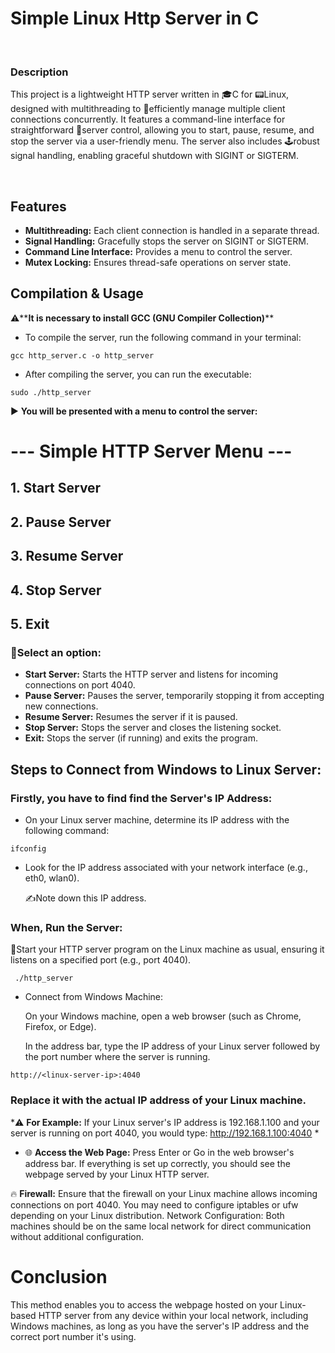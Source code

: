 
# Simple Linux Http Server in C
<br>

### Description

This project is a lightweight HTTP server written in 🎓C for 📟Linux, designed with multithreading to 🧬efficiently manage multiple client connections concurrently. It features a command-line interface for straightforward 🌟server control, allowing you to start, pause, resume, and stop the server via a user-friendly menu. The server also includes 🕹️robust signal handling, enabling graceful shutdown with SIGINT or SIGTERM.


<br>

## Features

 + __Multithreading:__ Each client connection is handled in a separate thread.<br>
 +  __Signal Handling:__  Gracefully stops the server on SIGINT or SIGTERM.<br>
 +  __Command Line Interface:__  Provides a menu to control the server.<br>
 +  __Mutex Locking:__  Ensures thread-safe operations on server state.


    

## Compilation & Usage
⚠️**__It is necessary to install GCC (GNU Compiler Collection)__**

+ To compile the server, run the following command in your terminal:

` gcc http_server.c -o http_server `



+ After compiling the server, you can run the executable:

`sudo ./http_server`

▶️  __You will be presented with a menu to control the server:__


# --- Simple HTTP Server Menu ---
## 1. Start Server
## 2. Pause Server
## 3. Resume Server
## 4. Stop Server
## 5. Exit
 ### 🧾Select an option: 



+ __Start Server:__ Starts the HTTP server and listens for incoming connections on port 4040.
+ __Pause Server:__ Pauses the server, temporarily stopping it from accepting new connections.
+ __Resume Server:__ Resumes the server if it is paused.
+ __Stop Server:__ Stops the server and closes the listening socket.
+ __Exit:__ Stops the server (if running) and exits the program.











## Steps to Connect from Windows to Linux Server:

### Firstly, you have to find find the Server's IP Address:

   + On your Linux server machine, determine its IP address with the following command:


 `ifconfig`

+ Look for the IP address associated with your network interface (e.g., eth0, wlan0). 
    
   ✍️Note down this IP address.

### When, Run the Server:

   🔧Start your HTTP server program on the Linux machine as usual, ensuring it listens on a specified port (e.g., port 4040).


 ` ./http_server`

+ Connect from Windows Machine:

    On your Windows machine, open a web browser (such as Chrome, Firefox, or Edge).

    In the address bar, type the IP address of your Linux server followed by the port number where the server is running. 
    

 `http://<linux-server-ip>:4040`

###  Replace it <linux-server-ip> with the actual IP address of your Linux machine.

*⚠️ __For Example:__ If your Linux server's IP address is 192.168.1.100 and your server is running on port 4040, you would type: http://192.168.1.100:4040 *



 + 🌐 __Access the Web Page:__
 Press Enter or Go in the web browser's address bar. If everything is set up correctly, 
  you should see the webpage served by your Linux HTTP server.



 🔥 __Firewall:__ Ensure that the firewall on your Linux machine allows incoming connections on port 4040. You may need to configure iptables or ufw depending on your Linux distribution.
    Network Configuration: Both machines should be on the same local network for direct communication without additional configuration.

# Conclusion
This method enables you to access the webpage hosted on your Linux-based HTTP server from any device within your local network, including Windows machines, as long as you have the server's IP address and the correct port number it's using.
